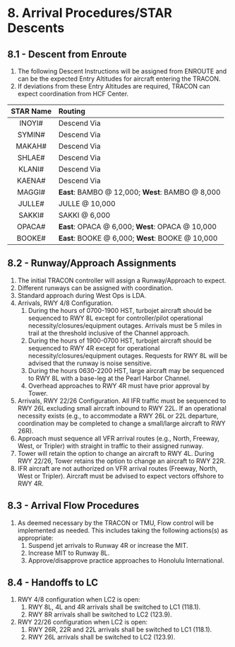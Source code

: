 # 8. Arrival Procedures/STAR Descents

## 8.1 - Descent from Enroute

1. The following Descent Instructions will be assigned from ENROUTE and can be the expected Entry Altitudes for aircraft entering the TRACON.
2. If deviations from these Entry Altitudes are required, TRACON can expect coordination from HCF Center.

| STAR Name | Routing |
|:---:|:---|
| INOYI# | Descend Via |
| SYMIN# | Descend Via |
| MAKAH# | Descend Via |
| SHLAE# | Descend Via |
| KLANI# | Descend Via |
| KAENA# | Descend Via |
| MAGGI# | **East**: BAMBO @ 12,000; **West**: BAMBO @ 8,000 |
| JULLE# | JULLE @ 10,000 |
| SAKKI# | SAKKI @ 6,000 |
| OPACA# | **East**: OPACA @ 6,000; **West**: OPACA @ 10,000 |
| BOOKE# | **East**: BOOKE @ 6,000; **West**: BOOKE @ 10,000 |

## 8.2 - Runway/Approach Assignments

1. The initial TRACON controller will assign a Runway/Approach to expect.
2. Different runways can be assigned with coordination.
3. Standard approach during West Ops is LDA.
4. Arrivals, RWY 4/8 Configuration.
   1. During the hours of 0700-1900 HST, turbojet aircraft should be sequenced to RWY 8L except for controller/pilot operational necessity/closures/equipment outages. Arrivals must be 5 miles in trail at the threshold inclusive of the Channel approach.
   2. During the hours of 1900-0700 HST, turbojet aircraft should be sequenced to RWY 4R except for operational necessity/closures/equipment outages. Requests for RWY 8L will be advised that the runway is noise sensitive.
   3. During the hours 0630-2200 HST, large aircraft may be sequenced to RWY 8L with a base-leg at the Pearl Harbor Channel.
   4. Overhead approaches to RWY 4R must have prior approval by Tower.
5. Arrivals, RWY 22/26 Configuration. All IFR traffic must be sequenced to RWY 26L excluding small aircraft inbound to RWY 22L. If an operational necessity exists (e.g., to accommodate a RWY 26L or 22L departure, coordination may be completed to change a small/large aircraft to RWY 26R).
6. Approach must sequence all VFR arrival routes (e.g., North, Freeway, West, or Tripler) with straight in traffic to their assigned runway.
7. Tower will retain the option to change an aircraft to RWY 4L. During RWY 22/26, Tower retains the option to change an aircraft to RWY 22R.
8. IFR aircraft are not authorized on VFR arrival routes (Freeway, North, West or Tripler). Aircraft must be advised to expect vectors offshore to RWY 4R.

## 8.3 - Arrival Flow Procedures

1. As deemed necessary by the TRACON or TMU, Flow control will be implemented as needed. This includes taking the following actions(s) as appropriate:
   1. Suspend jet arrivals to Runway 4R or increase the MIT.
   2. Increase MIT to Runway 8L.
   3. Approve/disapprove practice approaches to Honolulu International.

## 8.4 - Handoffs to LC

1. RWY 4/8 configuration when LC2 is open:
   1. RWY 8L, 4L and 4R arrivals shall be switched to LC1 (118.1).
   2. RWY 8R arrivals shall be switched to LC2 (123.9).
2. RWY 22/26 configuration when LC2 is open:
   1. RWY 26R, 22R and 22L arrivals shall be switched to LC1 (118.1).
   2. RWY 26L arrivals shall be switched to LC2 (123.9).
